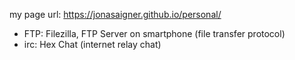 my page url: 
https://jonasaigner.github.io/personal/

* FTP: Filezilla, FTP Server on smartphone (file transfer protocol)
* irc: Hex Chat (internet relay chat)
